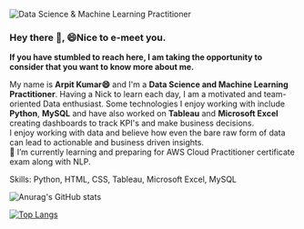 ![Data Science & Machine Learning Practitioner](https://lh3.googleusercontent.com/BPefnBtfZAAPw6d3aT5lxLB-FpFL1kdcJuAlHvUn8Y5n9HXRb-FfnJEnoIXFPFTyDPY0_k3MmUYlCSQDO7UZnMN794xC4h4k0H0oLvDgzE6ssxS_TuZkCDtPC2lXGnKPiLh2JLDIZqM3pEiec2JBkrXwLkAiiTjdHTYVS9taEowKwmO9C0fspV4uts9X9s2h-HpodOpy2wuVd_UBueW6Cmm1164hAeZy9dwR8GIhzzRDzKDq-b7pRSvhJWkN23GUl9k5mho9HskdW-AOzl1uuMhQy3l0bKe9JuQYsIGMG0YlJFaVgBgt2-JD4F5AFUt_VO-7q7MQFcUX0zLoumi2XRxkej5qa1OWorq3RK-UzeZkyYzwgw88k7gf5RLe-ihaXTUOruFp3rsftvd6-GkTbW5nHD6kHTxWHNFiW2gAjOVi_V55GdVdRWEYda2H5Bl3S7mCRzFoHP02SVUoqjEFF33ozeic5pFjx1RJSlrDaH2_u-KWUBx3LK7mzv0Vv5ppr_CdpTYhSl6r4QjU-1EXORQzKQxnQNoED3ptX94ozixFfv2zQKrAAa4osnC1StjB74aFSjXfSXRcUb8rs5kKlWuwwzB9VTtwPRAoT8dLbNXnAZ9RxcB4QITU_kUtBt-Itqw3L_3K_TM0zwbPsrJfD8PT6X9-av6DuI-mF4zI6HD9HzIthhkaOxN0EJwyr9WSso0DfK7QSWoN-TiPzN5ze2M-=w291-h320-no?authuser=0,https://lh3.googleusercontent.com/KGbBYChtYOfNeb-n99g9z8taJXmSJp7lM3equavG7mGLXwqo8XKUv3JBKQoauScsp54cS5sDAbrtBeYoxksCR0K70sFXs2nAo0vFJeyjvXvvKp4njIu57TRoS6VXmLQMjlY-2QtTX85zTQkJ_zADj-xuug_FuW1YbiM34ZZa7uv3VkK8xmkGlt1KDqpq8EMCIssJ-MA4vgnD3bxlukZSxMYcLqzgKliQztDsNDogPNebPi5G0a4ueY2reJoMr8HBiJvr2pM7wIKPNXDaVHTI7v9syYJnAfjYrCFLpNtL4hGEkPo1wMko48gAQ5uxgySSzYn50VMm_VoHZ_j3AVlCIOzdjv-FAStBjnxJFfLn4JpsBjNSVZQ71A1x4DFc4B9pWiBrBo_DwMxxT3IVQ1mp73xB46zmoZiThSRkrnVOR8P6kJdBoJYih-o6XldBXRV1tMZoNdEfJZaMwxiVfUGHlYPq0VTDT6k4tYxhD27er1dcQlXIPJeMfBA4f9dDF9qfRi6irCymrTLSSQMNrQiIz3veI4YkearHD4CuUD54Mw0BXJvE_mHDvgR5fYU1UfbKEcSwj9TEfwazIy0NTXo9Aa2xUzU1lvot9ZtTfXSLE--Vu-Z5671s5ig_XVOqLY374kyobpOkL-g-RVwqeauBjoJTD9fzsE1t2r_s-jzBlEDuT2ylok_mq086oLzfmYo5jyDdOtNjo80fgTBI7H4YDJ2I=w1271-h367-no?authuser=0)

### Hey there 👋, 😄Nice to e-meet you.<br>
**If you have stumbled to reach here, I am taking the opportunity to consider that you want to know more about me.**<br>

My name is **Arpit Kumar😄** and I'm a **Data Science and Machine Learning Practitioner**. Having a Nick to learn each day, I am a motivated and team-oriented Data enthusiast. Some technologies I enjoy working with include **Python**, **MySQL** and have also worked on **Tableau** and **Microsoft Excel** creating dashboards to track KPI's and make business decisions.<br>
I enjoy working with data and believe how even the bare raw form of data can lead to actionable and business driven insights.<br>
🔭 I’m currently learning and preparing for AWS Cloud Practitioner certificate exam along with NLP.

Skills: Python, HTML, CSS, Tableau, Microsoft Excel, MySQL

![Anurag's GitHub stats](https://github-readme-stats.vercel.app/api?username=Arpitkr95&show_icons=true&theme=radical)

[![Top Langs](https://github-readme-stats.vercel.app/api/top-langs/?username=Arpitkr95&layout=compact&theme=radical)](https://github.com/Arpitkr95/github-readme-stats)
<!--
**Arpitkr95/Arpitkr95** is a ✨ _special_ ✨ repository because its `README.md` (this file) appears on your GitHub profile.

Here are some ideas to get you started:

- 
- 🌱 I’m currently learning ...
- 👯 I’m looking to collaborate on ...
- 🤔 I’m looking for help with ...
- 💬 Ask me about ...
- 📫 How to reach me: ...
- 😄 Pronouns: ...
- ⚡ Fun fact: ...
-->
